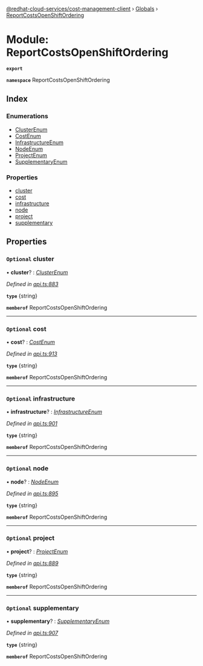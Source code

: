 [@redhat-cloud-services/cost-management-client](../README.md) › [Globals](../globals.md) › [ReportCostsOpenShiftOrdering](reportcostsopenshiftordering.md)

# Module: ReportCostsOpenShiftOrdering

**`export`** 

**`namespace`** ReportCostsOpenShiftOrdering

## Index

### Enumerations

* [ClusterEnum](../enums/reportcostsopenshiftordering.clusterenum.md)
* [CostEnum](../enums/reportcostsopenshiftordering.costenum.md)
* [InfrastructureEnum](../enums/reportcostsopenshiftordering.infrastructureenum.md)
* [NodeEnum](../enums/reportcostsopenshiftordering.nodeenum.md)
* [ProjectEnum](../enums/reportcostsopenshiftordering.projectenum.md)
* [SupplementaryEnum](../enums/reportcostsopenshiftordering.supplementaryenum.md)

### Properties

* [cluster](reportcostsopenshiftordering.md#optional-cluster)
* [cost](reportcostsopenshiftordering.md#optional-cost)
* [infrastructure](reportcostsopenshiftordering.md#optional-infrastructure)
* [node](reportcostsopenshiftordering.md#optional-node)
* [project](reportcostsopenshiftordering.md#optional-project)
* [supplementary](reportcostsopenshiftordering.md#optional-supplementary)

## Properties

### `Optional` cluster

• **cluster**? : *[ClusterEnum](../enums/reportcostsopenshiftordering.clusterenum.md)*

*Defined in [api.ts:883](https://github.com/RedHatInsights/javascript-clients/blob/master/packages/cost-management/api.ts#L883)*

**`type`** {string}

**`memberof`** ReportCostsOpenShiftOrdering

___

### `Optional` cost

• **cost**? : *[CostEnum](../enums/reportcostsopenshiftordering.costenum.md)*

*Defined in [api.ts:913](https://github.com/RedHatInsights/javascript-clients/blob/master/packages/cost-management/api.ts#L913)*

**`type`** {string}

**`memberof`** ReportCostsOpenShiftOrdering

___

### `Optional` infrastructure

• **infrastructure**? : *[InfrastructureEnum](../enums/reportcostsopenshiftordering.infrastructureenum.md)*

*Defined in [api.ts:901](https://github.com/RedHatInsights/javascript-clients/blob/master/packages/cost-management/api.ts#L901)*

**`type`** {string}

**`memberof`** ReportCostsOpenShiftOrdering

___

### `Optional` node

• **node**? : *[NodeEnum](../enums/reportcostsopenshiftordering.nodeenum.md)*

*Defined in [api.ts:895](https://github.com/RedHatInsights/javascript-clients/blob/master/packages/cost-management/api.ts#L895)*

**`type`** {string}

**`memberof`** ReportCostsOpenShiftOrdering

___

### `Optional` project

• **project**? : *[ProjectEnum](../enums/reportcostsopenshiftordering.projectenum.md)*

*Defined in [api.ts:889](https://github.com/RedHatInsights/javascript-clients/blob/master/packages/cost-management/api.ts#L889)*

**`type`** {string}

**`memberof`** ReportCostsOpenShiftOrdering

___

### `Optional` supplementary

• **supplementary**? : *[SupplementaryEnum](../enums/reportcostsopenshiftordering.supplementaryenum.md)*

*Defined in [api.ts:907](https://github.com/RedHatInsights/javascript-clients/blob/master/packages/cost-management/api.ts#L907)*

**`type`** {string}

**`memberof`** ReportCostsOpenShiftOrdering
